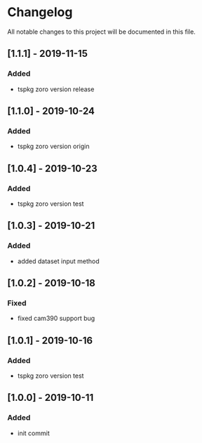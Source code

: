 # Changelog
All notable changes to this project will be documented in this file.
## [1.1.1] - 2019-11-15
### Added
- tspkg zoro version release 

## [1.1.0] - 2019-10-24
### Added
- tspkg zoro version origin

## [1.0.4] - 2019-10-23
### Added
- tspkg zoro version test

## [1.0.3] - 2019-10-21
### Added
- added dataset input method

## [1.0.2] - 2019-10-18
### Fixed
- fixed cam390 support bug

## [1.0.1] - 2019-10-16
### Added
- tspkg zoro version test

## [1.0.0] - 2019-10-11
### Added
- init commit